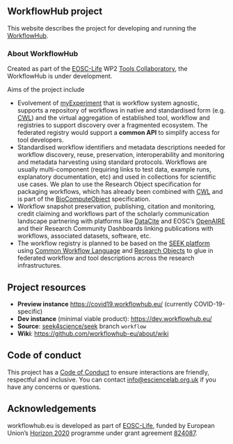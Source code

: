 ## WorkflowHub project

This website describes the project for developing and running the [WorkflowHub](https://dev.workflowhub.eu/).


### About WorkflowHub

Created as part of the [EOSC-Life](https://www.eosc-life.eu/) WP2 [Tools Collaboratory](https://github.com/eosc-life/tools-collaboratory-roadmap), the WorkflowHub is under development.

Aims of the project include

* Evolvement of [myExperiment](https://myexperiment.org/) that is workflow system agnostic, supports a repository of workflows in native and standardised form (e.g. [CWL](commonwl.org/)) and the virtual aggregation of established tool, workflow and registries to support discovery over a fragmented ecosystem. The federated registry would support a **common API** to simplify access for tool developers.
* Standardised workflow identifiers and metadata descriptions needed for workflow discovery, reuse, preservation, interoperability and monitoring and metadata harvesting using standard protocols. Workflows are usually multi-component (requiring links to test data, example runs, explanatory documentation, etc) and used in collections for scientific use cases. We plan to use the Research Object specification for packaging workflows, which has already been combined with [CWL](https://commonwl.org/) and is part of the [BioComputeObject](http://biocomputeobject.org/) specification.
* Workflow snapshot preservation, publishing, citation and monitoring, credit claiming and workflows part of the scholarly communication landscape partnering with platforms like [DataCite](https://datacite.org/) and EOSC’s [OpenAIRE](https://www.openaire.eu/) and their Research Community Dashboards linking publications with workflows, associated datasets, software, etc.
* The workflow registry is planned to be based on the [SEEK platform](https://seek4science.org/) using [Common Workflow Language](https://commonwl.org/) and [Research Objects](http://www.researchobject.org/) to glue in federated workflow and tool descriptions across the research infrastructures.

## Project resources

* **Preview instance** <https://covid19.workflowhub.eu/> (currently COVID-19-specific)
* **Dev instance** (minimal viable product): <https://dev.workflowhub.eu/>
* **Source**: [seek4science/seek](https://github.com/seek4science/seek/tree/workflow) branch `workflow`
* **Wiki**: <https://github.com/workflowhub-eu/about/wiki>

## Code of conduct

This project has a [Code of Conduct](https://github.com/workflowhub-eu/about/blob/master/CODE_OF_CONDUCT.md) to ensure interactions are friendly, respectful and inclusive. You can contact <info@esciencelab.org.uk> if you have any concerns or questions.

## Acknowledgements

workflowhub.eu is developed as part of [EOSC-Life](https://eosc-life.eu/), funded by European Union’s [Horizon 2020](https://ec.europa.eu/programmes/horizon2020/) programme under grant agreement [824087](https://cordis.europa.eu/project/id/824087). 
